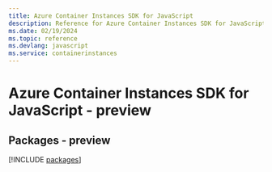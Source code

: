 ```yaml
---
title: Azure Container Instances SDK for JavaScript
description: Reference for Azure Container Instances SDK for JavaScript
ms.date: 02/19/2024
ms.topic: reference
ms.devlang: javascript
ms.service: containerinstances
---
```

# Azure Container Instances SDK for JavaScript - preview
## Packages - preview
[!INCLUDE [packages](container-instances-index.md)]